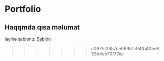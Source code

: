 # Portfolio


## Haqqmda qısa məlumat
 layihə şablonu: [Şablon](https://preview.colorlib.com/#clyde)
>>>>>>> c0971c2957ce09951c94fb405e833b4cb70f77ec
